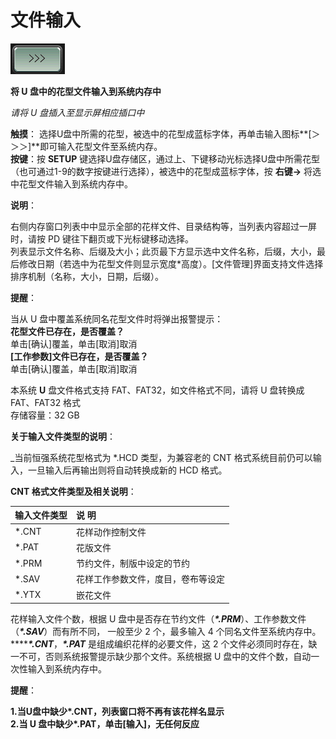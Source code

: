 # 文件输入

![](../.gitbook/assets/b1%20%281%29.PNG)

**将 U 盘中的花型文件输入到系统内存中**

_请将 U 盘插入至显示屏相应插口中_

**触摸**： 选择U盘中所需的花型，被选中的花型成蓝标字体，再单击输入图标**\[＞＞＞\]**即可输入花型文件至系统内存。  
**按键**：按  **SETUP** 键选择U盘存储区，通过上、下键移动光标选择U盘中所需花型（也可通过1-9的数字按键进行选择），被选中的花型成蓝标字体，按 **右键→** 将选中花型文件输入到系统内存中。

**说明**：

右侧内存窗口列表中中显示全部的花样文件、目录结构等，当列表内容超过一屏时，请按 PD 键往下翻页或下光标键移动选择。  
列表显示文件名称、后缀及大小；此页最下方显示选中文件名称，后缀，大小，最后修改日期（若选中为花型文件则显示宽度\*高度）。\[文件管理\]界面支持文件选择排序机制（名称，大小，日期，后缀）。

**提醒**：

当从 U 盘中覆盖系统同名花型文件时将弹出报警提示：  
**花型文件已存在，是否覆盖？**  
单击\[确认\]覆盖，单击\[取消\]取消  
**\[工作参数\]文件已存在，是否覆盖？**  
单击\[确认\]覆盖，单击\[取消\]取消

本系统 **U** 盘文件格式支持 FAT、FAT32，如文件格式不同，请将 U 盘转换成 FAT、FAT32 格式  
存储容量：32 GB

**关于输入文件类型的说明**：

_当前恒强系统花型格式为 *.HCD 类型，为兼容老的 CNT 格式系统目前仍可以输入，一旦输入后再输出则将自动转换成新的 HCD 格式。

**CNT 格式文件类型及相关说明**：

| **输入文件类型** | **说  明** |
| :--- | :--- |
| \*.CNT  | 花样动作控制文件 |
| \*.PAT | 花版文件 |
| \*.PRM  | 节约文件，制版中设定的节约 |
| \*.SAV | 花样工作参数文件，度目，卷布等设定 |
| \*.YTX | 嵌花文件 |

花样输入文件个数，根据 U 盘中是否存在节约文件（_**\*.PRM**_）、工作参数文件（_**\*.SAV**_）而有所不同， 一般至少 2 个，最多输入 4 个同名文件至系统内存中。 ****_**\*.CNT**_，_**\*.PAT**_ 是组成编织花样的必要文件，这 2 个文件必须同时存在，缺一不可，否则系统报警提示缺少那个文件。系统根据 U 盘中的文件个数，自动一次性输入到系统内存中。

**提醒**：

**1.当U盘中缺少\*.CNT，列表窗口将不再有该花样名显示  
2.当 U 盘中缺少\*.PAT，单击\[输入\]，无任何反应**

